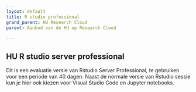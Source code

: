 ```yaml
---
layout: default
title: R studio professional
grand_parent: HU Research Cloud
parent: Aanbod van de HU op Research Cloud

---
```


## HU R studio server professional

Dit is een evaluatie versie van Rstudio Server Professional, te gebruiken voor een periode van 40 dagen. Naast de normale versie van Rstudio sessie kun je hier ook kiezen voor Visual Studio Code en Jupyter notebooks. 

